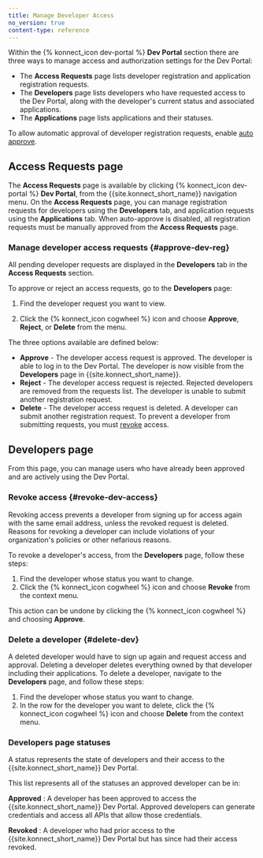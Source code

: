 ```yaml
---
title: Manage Developer Access
no_version: true
content-type: reference
---
```


Within the {% konnect_icon dev-portal %} **Dev Portal** section there are three ways to manage access and authorization settings for the Dev Portal: 
* The **Access Requests** page lists developer registration and application registration requests.
* The **Developers** page lists developers who have requested access to the Dev Portal, along with the developer's current status and associated applications.
* The **Applications** page lists applications and their statuses.

To allow automatic approval of developer registration requests,
enable [auto approve](/konnect/dev-portal/access-and-approval/auto-approve-devs-apps).

## Access Requests page

The **Access Requests** page is available by clicking {% konnect_icon dev-portal %} **Dev Portal**, from the {{site.konnect_short_name}} navigation menu. On the **Access Requests** page, you can manage registration requests for developers using the **Developers** tab, and application requests using the **Applications** tab. When auto-approve is disabled, all registration requests must be manually approved from the **Access Requests** page. 

### Manage developer access requests {#approve-dev-reg}

All pending developer requests are displayed in the **Developers** tab in the **Access Requests** section.

To approve or reject an access requests, go to the **Developers** page:

1. Find the developer request you want to view.

2. Click the {% konnect_icon cogwheel %} icon and choose
   **Approve**, **Reject**, or **Delete** from the menu.

The three options available are defined below: 

* **Approve** - The developer access request is approved. The developer is able to log in to the Dev Portal. The developer is now visible from the **Developers** page in {{site.konnect_short_name}}. 
* **Reject** - The developer access request is rejected. Rejected developers are removed from the requests list. The developer is unable to submit another registration request.
* **Delete** - The developer access request is deleted. A developer can submit another registration request. To prevent a developer from submitting requests, you must [revoke](#revoke-dev-access) access.

## Developers page

From this page, you can manage users who have already been approved and are actively using the Dev Portal. 

### Revoke access {#revoke-dev-access}

Revoking access prevents a developer from signing up for access again with the same
email address, unless the revoked request is deleted. Reasons for revoking a developer can include
violations of your organization's policies or other nefarious reasons.

To revoke a developer's access, from the **Developers** page, follow these steps:

1. Find the developer whose status you want to change.
2. Click the {% konnect_icon cogwheel %} icon and choose **Revoke** from the
   context menu.

This action can be undone by clicking the {% konnect_icon cogwheel %} and choosing **Approve**.

### Delete a developer {#delete-dev}

A deleted developer would have to sign up again and request access and approval.
Deleting a developer deletes everything owned by that developer including their applications.
To delete a developer, navigate to the **Developers** page, and follow these steps: 

1. Find the developer whose status you want to change.
2. In the row for the developer you want to delete, click the {% konnect_icon cogwheel %} icon and choose **Delete** from the
   context menu.

### Developers page statuses

A status represents the state of developers and their access to the {{site.konnect_short_name}} Dev Portal.

This list represents all of the statuses an approved developer can be in:

**Approved**
: A developer has been approved to access the {{site.konnect_short_name}} Dev Portal. Approved developers
   can generate credentials and access all APIs that allow those credentials.

**Revoked**
: A developer who had prior access to the {{site.konnect_short_name}} Dev Portal but has since had
  their access revoked.
